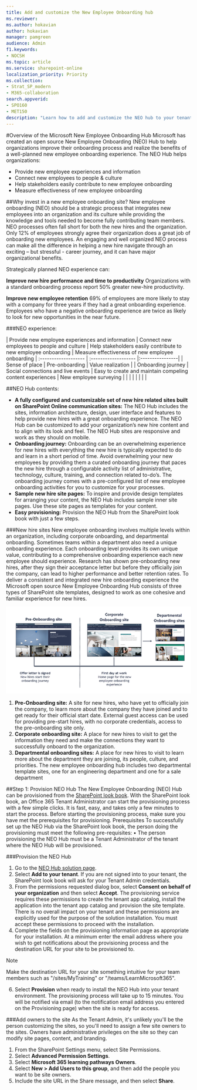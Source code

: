 ```yaml
---
title: Add and customize the New Employee Onboarding hub
ms.reviewer: 
ms.author: hokavian
author: hokavian
manager: pamgreen
audience: Admin
f1.keywords:
- NOCSH
ms.topic: article
ms.service: sharepoint-online
localization_priority: Priority
ms.collection:  
- Strat_SP_modern
- M365-collaboration
search.appverid:
- SPO160
- MET150
description: "Learn how to add and customize the NEO hub to your tenant"
---
```


#Overview of the Microsoft New Employee Onboarding Hub 
Microsoft has created an open source New Employee Onboarding (NEO) Hub to help organizations improve their onboarding process and realize the benefits of a well-planned new employee onboarding experience. The NEO Hub helps organizations: 

- Provide new employee experiences and information
- Connect new employees to people & culture
- Help stakeholders easily contribute to new employee onboarding
- Measure effectiveness of new employee onboarding

##Why invest in a new employee onboarding site?
New employee onboarding (NEO) should be a strategic process that integrates new employees into an organization and its culture while providing the knowledge and tools needed to become fully contributing team members. 
NEO processes often fall short for both the new hires and the organization. Only 12% of employees strongly agree their organization does a great job of onboarding new employees.   An engaging and well organized NEO process can make all the difference in helping a new hire navigate through an exciting – but stressful -  career journey, and it can have major organizational benefits. 

Strategically planned NEO experience can:

**Improve new hire performance and time to productivity**
Organizations with a standard onboarding process report 50% greater new-hire productivity.   

**Improve new employee retention**
69% of employees are more likely to stay with a company for three years if they had a great onboarding experience. Employees who have a negative onboarding experience are twice as likely to look for new opportunities in the near future.    

###NEO experience:

| Provide new employee experiences and information      | Connect new employees to people and culture     | Help stakeholders easily contribute to new employee onboarding  | Measure effectiveness of new employee onboarding
| :------------------- | :------------------- |:----------------|
| Sense of place       | Pre-onboarding       | Value realization |
| Onboarding journey   | Social connections and live events  | Easy to create and maintain compeling content experiences     | New employee surveying
|                      |                   |              |
|                      |                    |               |


##NEO Hub contents:

- **A fully configured and customizable set of new hire related sites built on SharePoint Online communication sites:** The NEO Hub includes the sites, information architecture, design, user interface and features to help provide new hires with a great onboarding experience. The NEO Hub can be customized to add your organization’s new hire content and to align with its look and feel. The NEO Hub sites are responsive and work as they should on mobile. 
- **Onboarding journey:** Onboarding can be an overwhelming experience for new hires with everything the new hire is typically expected to do and learn in a short period of time. Avoid overwhelming your new employees by providing them a curated onboarding journey that paces the new hire through a configurable activity list of administrative, technology, culture, training, and connection related to-do’s. The onboarding journey comes with a pre-configured list of new employee onboarding activities for you to customize for your processes. 
- **Sample new hire site pages:** To inspire and provide design templates for arranging your content, the NEO Hub includes sample inner site pages. Use these site pages as templates for your content. 
- **Easy provisioning:** Provision the NEO Hub from the SharePoint look book with just a few steps.

###New hire sites 
New employee onboarding involves multiple levels within an organization, including corporate onboarding, and departmental onboarding. Sometimes teams within a department also need a unique onboarding experience. Each onboarding level provides its own unique value, contributing to a comprehensive onboarding experience each new employee should experience. 
Research has shown pre-onboarding new hires, after they sign their acceptance letter but before they officially join the company, can lead to higher performance and better retention rates. 
To deliver a consistent and integrated new hire onboarding experience the Microsoft open source New Employee Onboarding Hub consists of three types of SharePoint site templates, designed to work as one cohesive and familiar experience for new hires. 

![Image of the neo hub content](media/neotimeline.png)

1.	**Pre-Onboarding site:** A site for new hires, who have yet to officially join the company, to learn more about the company they have joined and to get ready for their official start date. External guest access can be used for providing pre-start hires, with no corporate credentials, access to the pre-onboarding site only. 
2.	**Corporate onboarding site:** A place for new hires to visit to get the information they need and make the connections they want to successfully onboard to the organization. 
3.	**Departmental onboarding sites:** A place for new hires to visit to learn more about the department they are joining, its people, culture, and priorities. The new employee onboarding hub includes two departmental template sites, one for an engineering department and one for a sale department


##Step 1: Provision NEO Hub
The New Employee Onboarding (NEO) Hub can be provisioned from the [SharePoint look book](https://lookbook.microsoft.com/). With the SharePoint look book, an Office 365 Tenant Administrator can start the provisioning process with a few simple clicks. It is fast, easy, and takes only a few minutes to start the process. Before starting the provisioning process, make sure you have met the prerequisites for provisioning.
Prerequisites
To successfully set up the NEO Hub via the SharePoint look book, the person doing the provisioning must meet the following pre-requisites:
•	The person provisioning the NEO Hub must be a Tenant Administrator of the tenant where the NEO Hub will be provisioned.


###Provision the NEO Hub
1.	Go to the [NEO Hub solution page](https://provisioning.sharepointpnp.com/details/3df8bd55-b872-4c9d-88e3-6b2f05344239).
2.	Select **Add to your tenant**. If you are not signed into to your tenant, the SharePoint look book will ask for your Tenant Admin credentials.
3.	From the permissions requested dialog box, select **Consent on behalf of your organization** and then select **Accept**.
The provisioning service requires these permissions to create the tenant app catalog, install the application into the tenant app catalog and provision the site template. There is no overall impact on your tenant and these permissions are explicitly used for the purpose of the solution installation. You must accept these permissions to proceed with the installation.
4.	Complete the fields on the provisioning information page as appropriate for your installation. At a minimum enter the email address where you wish to get notifications about the provisioning process and the destination URL for your site to be provisioned to.

> [!NOTE]
> Make the destination URL for your site something intuitive for your team members such as "/sites/MyTraining" or "/teams/LearnMicrosoft365".


6.	Select **Provision** when ready to install the NEO Hub into your tenant environment. The provisioning process will take up to 15 minutes. You will be notified via email (to the notification email address you entered on the Provisioning page) when the site is ready for access.


###Add owners to the site
As the Tenant Admin, it's unlikely you'll be the person customizing the sites, so you'll need to assign a few site owners to the sites. Owners have administrative privileges on the site so they can modify site pages, content, and branding. 
1.	From the SharePoint Settings menu, select Site Permissions.
2.	Select **Advanced Permission Settings**.
3.	Select **Microsoft 365 learning pathways Owners**.
4.	Select **New > Add Users to this group**, and then add the people you want to be site owners.
5.	Include the site URL in the Share message, and then select **Share**.
